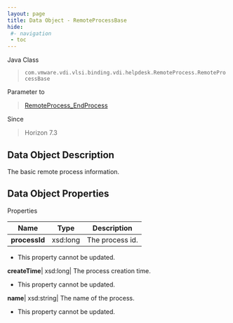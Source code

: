 ```yaml
---
layout: page
title: Data Object - RemoteProcessBase
hide:
 #- navigation
 - toc
---
```






Java Class  
> `com.vmware.vdi.vlsi.binding.vdi.helpdesk.RemoteProcess.RemoteProcessBase`

Parameter to  
> [RemoteProcess_EndProcess](vdi.helpdesk.RemoteProcess.md#endProcess)

Since  
> Horizon 7.3


## Data Object Description 

The basic remote process information. 

## Data Object Properties

Properties

Name |  Type |  Description   
---|---|---  
**processId**|  xsd:long|  The process id.   


* This property cannot be updated.

  
**createTime**|  xsd:long|  The process creation time.   


* This property cannot be updated.

  
**name**|  xsd:string|  The name of the process.   


* This property cannot be updated.

  
  
  
   
  
  
